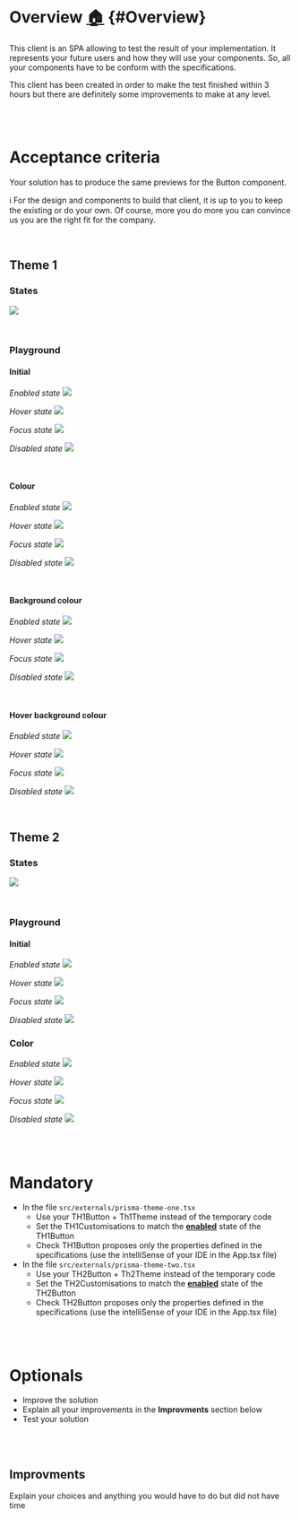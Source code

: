 # Overview [:house:](../../README.md#Challenge) {#Overview}

This client is an SPA allowing to test the result of your implementation. It represents your future users and how they will use your components. So, all your components have to be conform with the specifications.

This client has been created in order to make the test finished within 3 hours but there are definitely some improvements to make at any level.

<br /><br />

# Acceptance criteria

Your solution has to produce the same previews for the Button component. 

ℹ️ For the design and components to build that client, it is up to you to keep the existing or do your own. Of course, more you do more you can convince us you are the right fit for the company.

<br />

## Theme 1

### States

![](https://paper-attachments.dropbox.com/s_9B88CA148BFA7516A81DCB4A636D5A2B0DC716BA2BE32DF25B4D3FD6A4A318BB_1646137479514_image.png)

<br />

### Playground
#### Initial

*Enabled state*
![](https://paper-attachments.dropbox.com/s_15C4B1079B7B315BC7D8FC2D05D862B625D4AFB9A934C5B9BDDA9A5A3547313E_1646138805967_image.png)

*Hover state*
![](https://paper-attachments.dropbox.com/s_15C4B1079B7B315BC7D8FC2D05D862B625D4AFB9A934C5B9BDDA9A5A3547313E_1646138820284_image.png)

*Focus state*
![](https://paper-attachments.dropbox.com/s_15C4B1079B7B315BC7D8FC2D05D862B625D4AFB9A934C5B9BDDA9A5A3547313E_1646138833816_image.png)

*Disabled state*
![](https://paper-attachments.dropbox.com/s_15C4B1079B7B315BC7D8FC2D05D862B625D4AFB9A934C5B9BDDA9A5A3547313E_1646138847095_image.png)

<br />

#### Colour

*Enabled state*
![](https://paper-attachments.dropbox.com/s_15C4B1079B7B315BC7D8FC2D05D862B625D4AFB9A934C5B9BDDA9A5A3547313E_1646138902411_image.png)

*Hover state*
![](https://paper-attachments.dropbox.com/s_15C4B1079B7B315BC7D8FC2D05D862B625D4AFB9A934C5B9BDDA9A5A3547313E_1646138913388_image.png) 

*Focus state*
![](https://paper-attachments.dropbox.com/s_15C4B1079B7B315BC7D8FC2D05D862B625D4AFB9A934C5B9BDDA9A5A3547313E_1646138935132_image.png)

*Disabled state*
![](https://paper-attachments.dropbox.com/s_15C4B1079B7B315BC7D8FC2D05D862B625D4AFB9A934C5B9BDDA9A5A3547313E_1646138948833_image.png) 

<br />

#### Background colour

*Enabled state*
![](https://paper-attachments.dropbox.com/s_15C4B1079B7B315BC7D8FC2D05D862B625D4AFB9A934C5B9BDDA9A5A3547313E_1646138994704_image.png)

*Hover state*
![](https://paper-attachments.dropbox.com/s_15C4B1079B7B315BC7D8FC2D05D862B625D4AFB9A934C5B9BDDA9A5A3547313E_1646139007783_image.png)

*Focus state*
![](https://paper-attachments.dropbox.com/s_15C4B1079B7B315BC7D8FC2D05D862B625D4AFB9A934C5B9BDDA9A5A3547313E_1646139019232_image.png)

*Disabled state*
![](https://paper-attachments.dropbox.com/s_15C4B1079B7B315BC7D8FC2D05D862B625D4AFB9A934C5B9BDDA9A5A3547313E_1646139031133_image.png)

<br />

#### Hover background colour

*Enabled state*
![](https://paper-attachments.dropbox.com/s_15C4B1079B7B315BC7D8FC2D05D862B625D4AFB9A934C5B9BDDA9A5A3547313E_1646139080866_image.png)

*Hover state*
![](https://paper-attachments.dropbox.com/s_15C4B1079B7B315BC7D8FC2D05D862B625D4AFB9A934C5B9BDDA9A5A3547313E_1646139092364_image.png)

*Focus state*
![](https://paper-attachments.dropbox.com/s_15C4B1079B7B315BC7D8FC2D05D862B625D4AFB9A934C5B9BDDA9A5A3547313E_1646139105621_image.png)

*Disabled state*
![](https://paper-attachments.dropbox.com/s_15C4B1079B7B315BC7D8FC2D05D862B625D4AFB9A934C5B9BDDA9A5A3547313E_1646139116351_image.png)


<br />

## Theme 2

### States

![](https://paper-attachments.dropbox.com/s_15C4B1079B7B315BC7D8FC2D05D862B625D4AFB9A934C5B9BDDA9A5A3547313E_1646139167435_image.png)

<br />

### Playground
#### Initial

*Enabled state*
![](https://paper-attachments.dropbox.com/s_15C4B1079B7B315BC7D8FC2D05D862B625D4AFB9A934C5B9BDDA9A5A3547313E_1646139207420_image.png)

*Hover state*
![](https://paper-attachments.dropbox.com/s_15C4B1079B7B315BC7D8FC2D05D862B625D4AFB9A934C5B9BDDA9A5A3547313E_1646139220825_image.png)

*Focus state*
![](https://paper-attachments.dropbox.com/s_15C4B1079B7B315BC7D8FC2D05D862B625D4AFB9A934C5B9BDDA9A5A3547313E_1646139234275_image.png)

*Disabled state*
![](https://paper-attachments.dropbox.com/s_15C4B1079B7B315BC7D8FC2D05D862B625D4AFB9A934C5B9BDDA9A5A3547313E_1646139246642_image.png)


### Color

*Enabled state*
![](https://paper-attachments.dropbox.com/s_15C4B1079B7B315BC7D8FC2D05D862B625D4AFB9A934C5B9BDDA9A5A3547313E_1646139293920_image.png)

*Hover state*
![](https://paper-attachments.dropbox.com/s_15C4B1079B7B315BC7D8FC2D05D862B625D4AFB9A934C5B9BDDA9A5A3547313E_1646139306480_image.png)

*Focus state*
![](https://paper-attachments.dropbox.com/s_15C4B1079B7B315BC7D8FC2D05D862B625D4AFB9A934C5B9BDDA9A5A3547313E_1646139316606_image.png)

*Disabled state*
![](https://paper-attachments.dropbox.com/s_15C4B1079B7B315BC7D8FC2D05D862B625D4AFB9A934C5B9BDDA9A5A3547313E_1646139328267_image.png)


<br /><br />

# Mandatory

- In the file `src/externals/prisma-theme-one.tsx`
  - Use your TH1Button + Th1Theme instead of the temporary code
  - Set the TH1Customisations to match the [**enabled**](../../README.md#States) state of the TH1Button
  - Check TH1Button proposes only the properties defined in the specifications (use the intelliSense of your IDE in the App.tsx file)
- In the file `src/externals/prisma-theme-two.tsx`
  - Use your TH2Button + Th2Theme instead of the temporary code
  - Set the TH2Customisations to match the [**enabled**](../../README.md#States)  state of the TH2Button
  - Check TH2Button proposes only the properties defined in the specifications (use the intelliSense of your IDE in the App.tsx file)

<br /><br />

# Optionals

- Improve the solution
- Explain all your improvements in the **Improvments** section below
- Test your solution

<br /><br />

## Improvments

Explain your choices and anything you would have to do but did not have time
